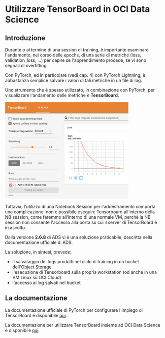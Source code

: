 # Utilizzare TensorBoard in OCI Data Science

## Introduzione

Durante o al termine di una session di training, è importante esaminare l'andamento, nel corso delle epochs, di
una serie di metriche (loss, validation_loss, ...) per capire se l'apprendimento procede, se vi sono segnali di overfitting.

Con PyTorch, ed in particolare (vedi cap. 4) con PyTorch Lightning, è abbastanza semplice salvare i valori di tali metriche in un file di log.

Uno strumento che è spesso utilizzato, in combinazione con PyTorch, per visualizzare l'andamento delle metriche è **TensorBoard**.

<img src="https://github.com/luigisaetta/pytorch-on-oci/blob/main/ch-03/tensorboard1.png" width="400">

Tuttavia, l'utilizzo di una Notebook Session per l'addestramento comporta una complicazione: non è possibile eseguire Tensorboard all'interno della NB session, come faremmo all'interno di una normale VM, perchè la NB session non consente l'accesso alla porta su cui il server di TensorBoard è in ascolto.

Dalla versione **2.6.8** di ADS vi è una soluzione praticabile, descritta nella documentazione ufficiale di ADS.

La soluzione, in sintesi, prevede:
* il salvataggio dei logs prodotti nel ciclo di training in un bucket dell'Object Storage
* l'esecuzione di Tensorboard sulla propria workstation (od anche in una VM Linux su OCI Cloud)
* l'accesso ai log salvati nel bucket


## La documentazione

La documentazione ufficiale di PyTorch per configurare l'impiego di TensorBoard è disponibile [qui](https://pytorch.org/tutorials/recipes/recipes/tensorboard_with_pytorch.html).

La documentazione per utilizzare TensorBoard insieme ad OCI Data Science è disponibile [qui](https://docs.oracle.com/en-us/iaas/tools/ads-sdk/latest/user_guide/model_training/tensorboard/tensorboard.html).

